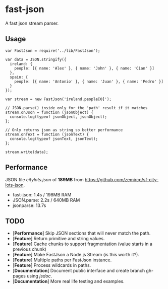 fast-json
===
A fast json stream parser.

## Usage
```
var FastJson = require('../lib/FastJson');

var data = JSON.stringify({
  ireland: {
    people: [{ name: 'Alex' }, { name: 'John' }, { name: 'Cian' }]
  },
  spain: {
    people: [{ name: 'Antonio' }, { name: 'Juan' }, { name: 'Pedro' }]
  }
});

var stream = new FastJson('ireland.people[0]');

// JSON.parse() inside only for the 'path' result if it matches
stream.onJson = function (jsonObject) {
  console.log(typeof jsonObject, jsonObject);
};

// Only returns json as string so better performance
stream.onText = function (jsonText) {
  console.log(typeof jsonText, jsonText);
};

stream.write(data);
```

## Performance
JSON file *citylots.json* of **189MB** from https://github.com/zemirco/sf-city-lots-json.

* fast-json: 1.4s / 198MB RAM
* JSON.parse: 2.2s / 640MB RAM
* jsonparse: 13.7s

## TODO
* [**Performance**] Skip JSON sections that will never match the path.
* [**Feature**] Return primitive and string values.
* [**Feature**] Cache chunks to support fragmentation (value starts in a previous chunk)
* [**Feature**] Make FastJson a Node.js Stream (is this worth it?).
* [**Feature**] Multiple paths per FastJson instance.
* [**Feature**] Process wildcards in paths.
* [**Documentation**] Document public interface and create branch gh-pages using *jsdoc*.
* [**Documentation**] More real life testing and examples.
